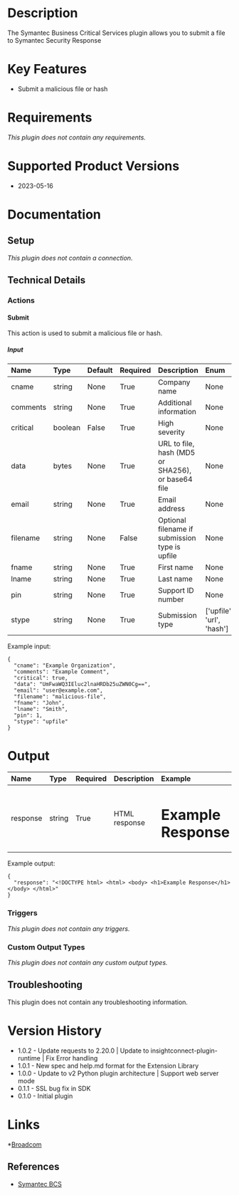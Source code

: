 # Description
  
The Symantec Business Critical Services plugin allows you to submit a file to Symantec Security Response
# Key Features

* Submit a malicious file or hash

# Requirements

_This plugin does not contain any requirements._

# Supported Product Versions

* 2023-05-16

# Documentation

## Setup

_This plugin does not contain a connection._
## Technical Details

### Actions

#### Submit
This action is used to submit a malicious file or hash.
##### Input

|Name|Type|Default|Required|Description|Enum|Example|
| :--- | :--- | :--- | :--- | :--- | :--- | :--- |
|cname|string|None|True|Company name|None|Example Organization|
|comments|string|None|True|Additional information|None|Example Comment|
|critical|boolean|False|True|High severity|None|True|
|data|bytes|None|True|URL to file, hash (MD5 or SHA256), or base64 file|None|UmFwaWQ3IEluc2lnaHRDb25uZWN0Cg==|
|email|string|None|True|Email address|None|user@example.com|
|filename|string|None|False|Optional filename if submission type is upfile|None|malicious-file|
|fname|string|None|True|First name|None|John|
|lname|string|None|True|Last name|None|Smith|
|pin|string|None|True|Support ID number|None|1|
|stype|string|None|True|Submission type|['upfile', 'url', 'hash']|upfile|
  
Example input:

```
{
  "cname": "Example Organization",
  "comments": "Example Comment",
  "critical": true,
  "data": "UmFwaWQ3IEluc2lnaHRDb25uZWN0Cg==",
  "email": "user@example.com",
  "filename": "malicious-file",
  "fname": "John",
  "lname": "Smith",
  "pin": 1,
  "stype": "upfile"
}
```

# Output

|Name|Type|Required|Description|Example|
| :--- | :--- | :--- | :--- | :--- |
|response|string|True|HTML response|<!DOCTYPE html> <html> <body> <h1>Example Response</h1> </body> </html>|
  
Example output:

```
{
  "response": "<!DOCTYPE html> <html> <body> <h1>Example Response</h1> </body> </html>"
}
```

### Triggers

_This plugin does not contain any triggers._

### Custom Output Types
  
*This plugin does not contain any custom output types.*
## Troubleshooting

This plugin does not contain any troubleshooting information.

# Version History

* 1.0.2 - Update requests to 2.20.0 | Update to insightconnect-plugin-runtime | Fix Error handling
* 1.0.1 - New spec and help.md format for the Extension Library
* 1.0.0 - Update to v2 Python plugin architecture | Support web server mode
* 0.1.1 - SSL bug fix in SDK
* 0.1.0 - Initial plugin

# Links

*[Broadcom](https://www.broadcom.com/)

## References

* [Symantec BCS](https://submit.symantec.com/websubmit/bcs.cgi)
